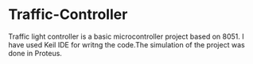 # Traffic-Controller
Traffic light controller is a basic microcontroller project based on 8051. I have used Keil IDE for writng the code.The simulation of the project was done in Proteus.

